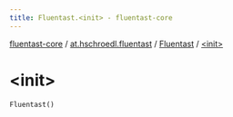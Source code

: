 ```yaml
---
title: Fluentast.<init> - fluentast-core
---
```


[fluentast-core](../../index.html) / [at.hschroedl.fluentast](../index.html) / [Fluentast](index.html) / [&lt;init&gt;](.)

# &lt;init&gt;

`Fluentast()`